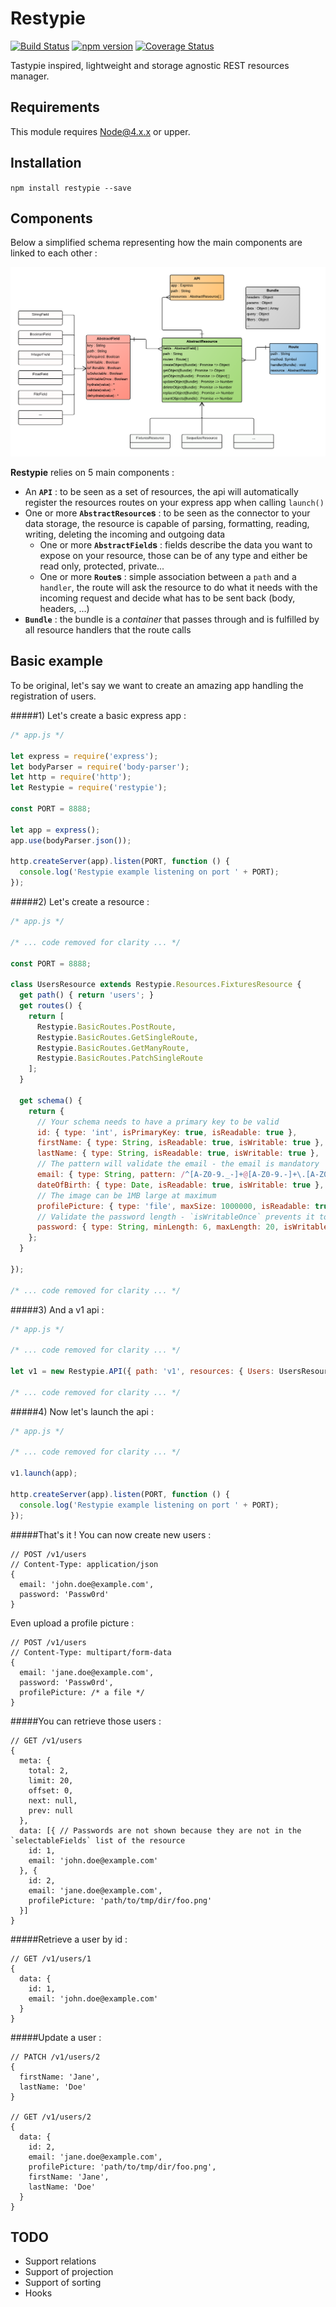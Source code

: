 # Restypie
[![Build Status](https://travis-ci.org/SylvainEstevez/Restypie.svg?branch=master)](https://travis-ci.org/SylvainEstevez/Restypie)
[![npm version](https://badge.fury.io/js/restypie.svg)](https://badge.fury.io/js/restypie)
[![Coverage Status](https://coveralls.io/repos/github/SylvainEstevez/Restypie/badge.svg?branch=master)](https://coveralls.io/github/SylvainEstevez/Restypie?branch=master)

Tastypie inspired, lightweight and storage agnostic REST resources manager.

## Requirements
This module requires Node@4.x.x or upper.

## Installation
`npm install restypie --save`

## Components

Below a simplified schema representing how the main components are linked to each other :

![Classes Diagram](misc/images/simplified-classes-diagram.png)

**Restypie** relies on 5 main components :
- An **`API`** : to be seen as a set of resources, the api will automatically register the resources routes on your express
app when calling `launch()`
- One or more **`AbstractResource`s** : to be seen as the connector to your data storage, the resource is capable of
parsing, formatting, reading, writing, deleting the incoming and outgoing data
  - One or more **`AbstractField`s** : fields describe the data you want to expose on your resource, those can be of
  any type and either be read only, protected, private...
  - One or more **`Route`s** : simple association between a `path` and a `handler`, the route will ask the resource to
  do what it needs with the incoming request and decide what has to be sent back (body, headers, ...)
- **`Bundle`** : the bundle is a _container_ that passes through and is fulfilled by all resource handlers that the
route calls

## Basic example

To be original, let's say we want to create an amazing app handling the registration of users.

#####1) Let's create a basic express app :
```javascript
/* app.js */

let express = require('express');
let bodyParser = require('body-parser');
let http = require('http');
let Restypie = require('restypie');

const PORT = 8888;

let app = express();
app.use(bodyParser.json());

http.createServer(app).listen(PORT, function () {
  console.log('Restypie example listening on port ' + PORT);
});
```

#####2) Let's create a resource :

```javascript
/* app.js */

/* ... code removed for clarity ... */

const PORT = 8888;

class UsersResource extends Restypie.Resources.FixturesResource {
  get path() { return 'users'; }
  get routes() {
    return [
      Restypie.BasicRoutes.PostRoute,
      Restypie.BasicRoutes.GetSingleRoute,
      Restypie.BasicRoutes.GetManyRoute,
      Restypie.BasicRoutes.PatchSingleRoute
    ];
  }

  get schema() {
    return {
      // Your schema needs to have a primary key to be valid
      id: { type: 'int', isPrimaryKey: true, isReadable: true },
      firstName: { type: String, isReadable: true, isWritable: true },
      lastName: { type: String, isReadable: true, isWritable: true },
      // The pattern will validate the email - the email is mandatory
      email: { type: String, pattern: /^[A-Z0-9._-]+@[A-Z0-9.-]+\.[A-Z0-9.-]+$/i, isRequired: true, isReadable: true },
      dateOfBirth: { type: Date, isReadable: true, isWritable: true },
      // The image can be 1MB large at maximum
      profilePicture: { type: 'file', maxSize: 1000000, isReadable: true, isWritable: true },
      // Validate the password length - `isWritableOnce` prevents it to be updated once written and makes required/writable
      password: { type: String, minLength: 6, maxLength: 20, isWritableOnce: true }
    };
  }

});

/* ... code removed for clarity ... */
```

#####3) And a v1 api :

```javascript
/* app.js */

/* ... code removed for clarity ... */

let v1 = new Restypie.API({ path: 'v1', resources: { Users: UsersResource } });

/* ... code removed for clarity ... */
```

#####4) Now let's launch the api :

```javascript
/* app.js */

/* ... code removed for clarity ... */

v1.launch(app);

http.createServer(app).listen(PORT, function () {
  console.log('Restypie example listening on port ' + PORT);
});
```

#####That's it ! You can now create new users :
```
// POST /v1/users
// Content-Type: application/json
{
  email: 'john.doe@example.com',
  password: 'Passw0rd'
}
```

Even upload a profile picture :
```
// POST /v1/users
// Content-Type: multipart/form-data
{
  email: 'jane.doe@example.com',
  password: 'Passw0rd',
  profilePicture: /* a file */
}
```

#####You can retrieve those users :
```
// GET /v1/users
{
  meta: {
    total: 2,
    limit: 20,
    offset: 0,
    next: null,
    prev: null
  },
  data: [{ // Passwords are not shown because they are not in the `selectableFields` list of the resource
    id: 1,
    email: 'john.doe@example.com'
  }, {
    id: 2,
    email: 'jane.doe@example.com',
    profilePicture: 'path/to/tmp/dir/foo.png'
  }]
}
```

#####Retrieve a user by id :
```
// GET /v1/users/1
{
  data: {
    id: 1,
    email: 'john.doe@example.com'
  }
}
```

#####Update a user :
```
// PATCH /v1/users/2
{
  firstName: 'Jane',
  lastName: 'Doe'
}

// GET /v1/users/2
{
  data: {
    id: 2,
    email: 'jane.doe@example.com',
    profilePicture: 'path/to/tmp/dir/foo.png',
    firstName: 'Jane',
    lastName: 'Doe'
  }
}

```


## TODO
- Support relations
- Support of projection
- Support of sorting
- Hooks
